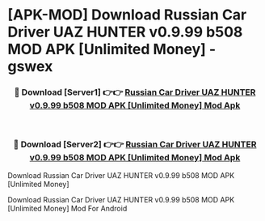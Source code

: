 # [APK-MOD] Download Russian Car Driver UAZ HUNTER v0.9.99 b508 MOD APK [Unlimited Money] - gswex


<div align="center">
<h3>🔴 Download [Server1] 👉👉 <a href="https://apk-comot.site?title=Russian_Car_Driver_UAZ_HUNTER_v0.9.99_b508_MOD_APK_[Unlimited_Money]">Russian Car Driver UAZ HUNTER v0.9.99 b508 MOD APK [Unlimited Money] Mod Apk</a></h3><br>
<h3>🔴 Download [Server2] 👉👉 <a href="https://apk-comot.site?title=Russian_Car_Driver_UAZ_HUNTER_v0.9.99_b508_MOD_APK_[Unlimited_Money]">Russian Car Driver UAZ HUNTER v0.9.99 b508 MOD APK [Unlimited Money] Mod Apk</a></h3>
</div>



Download Russian Car Driver UAZ HUNTER v0.9.99 b508 MOD APK [Unlimited Money] 

Download Russian Car Driver UAZ HUNTER v0.9.99 b508 MOD APK [Unlimited Money] Mod For Android